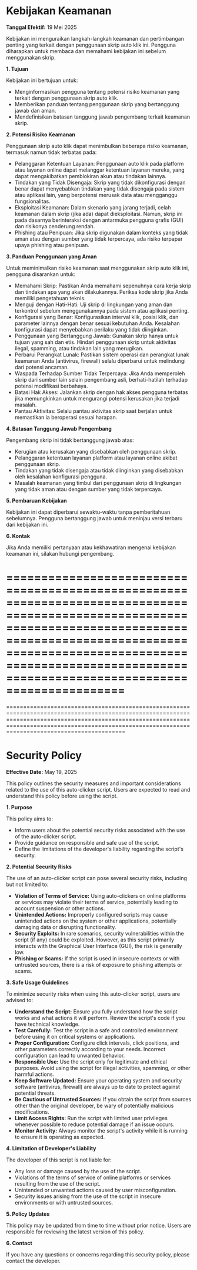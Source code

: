 # Kebijakan Keamanan

**Tanggal Efektif:** 19 Mei 2025

Kebijakan ini menguraikan langkah-langkah keamanan dan pertimbangan penting yang terkait dengan penggunaan skrip auto klik ini. Pengguna diharapkan untuk membaca dan memahami kebijakan ini sebelum menggunakan skrip.

**1. Tujuan**

Kebijakan ini bertujuan untuk:

* Menginformasikan pengguna tentang potensi risiko keamanan yang terkait dengan penggunaan skrip auto klik.
* Memberikan panduan tentang penggunaan skrip yang bertanggung jawab dan aman.
* Mendefinisikan batasan tanggung jawab pengembang terkait keamanan skrip.

**2. Potensi Risiko Keamanan**

Penggunaan skrip auto klik dapat menimbulkan beberapa risiko keamanan, termasuk namun tidak terbatas pada:

* Pelanggaran Ketentuan Layanan: Penggunaan auto klik pada platform atau layanan online dapat melanggar ketentuan layanan mereka, yang dapat mengakibatkan pemblokiran akun atau tindakan lainnya.
* Tindakan yang Tidak Disengaja: Skrip yang tidak dikonfigurasi dengan benar dapat menyebabkan tindakan yang tidak disengaja pada sistem atau aplikasi lain, yang berpotensi merusak data atau mengganggu fungsionalitas.
* Eksploitasi Keamanan: Dalam skenario yang jarang terjadi, celah keamanan dalam skrip (jika ada) dapat dieksploitasi. Namun, skrip ini pada dasarnya berinteraksi dengan antarmuka pengguna grafis (GUI) dan risikonya cenderung rendah.
* Phishing atau Penipuan: Jika skrip digunakan dalam konteks yang tidak aman atau dengan sumber yang tidak terpercaya, ada risiko terpapar upaya phishing atau penipuan.

**3. Panduan Penggunaan yang Aman**

Untuk meminimalkan risiko keamanan saat menggunakan skrip auto klik ini, pengguna disarankan untuk:

* Memahami Skrip: Pastikan Anda memahami sepenuhnya cara kerja skrip dan tindakan apa yang akan dilakukannya. Periksa kode skrip jika Anda memiliki pengetahuan teknis.
* Menguji dengan Hati-Hati: Uji skrip di lingkungan yang aman dan terkontrol sebelum menggunakannya pada sistem atau aplikasi penting.
* Konfigurasi yang Benar: Konfigurasikan interval klik, posisi klik, dan parameter lainnya dengan benar sesuai kebutuhan Anda. Kesalahan konfigurasi dapat menyebabkan perilaku yang tidak diinginkan.
* Penggunaan yang Bertanggung Jawab: Gunakan skrip hanya untuk tujuan yang sah dan etis. Hindari penggunaan skrip untuk aktivitas ilegal, spamming, atau tindakan lain yang merugikan.
* Perbarui Perangkat Lunak: Pastikan sistem operasi dan perangkat lunak keamanan Anda (antivirus, firewall) selalu diperbarui untuk melindungi dari potensi ancaman.
* Waspada Terhadap Sumber Tidak Terpercaya: Jika Anda memperoleh skrip dari sumber lain selain pengembang asli, berhati-hatilah terhadap potensi modifikasi berbahaya.
* Batasi Hak Akses: Jalankan skrip dengan hak akses pengguna terbatas jika memungkinkan untuk mengurangi potensi kerusakan jika terjadi masalah.
* Pantau Aktivitas: Selalu pantau aktivitas skrip saat berjalan untuk memastikan ia beroperasi sesuai harapan.

**4. Batasan Tanggung Jawab Pengembang**

Pengembang skrip ini tidak bertanggung jawab atas:

* Kerugian atau kerusakan yang disebabkan oleh penggunaan skrip.
* Pelanggaran ketentuan layanan platform atau layanan online akibat penggunaan skrip.
* Tindakan yang tidak disengaja atau tidak diinginkan yang disebabkan oleh kesalahan konfigurasi pengguna.
* Masalah keamanan yang timbul dari penggunaan skrip di lingkungan yang tidak aman atau dengan sumber yang tidak terpercaya.

**5. Pembaruan Kebijakan**

Kebijakan ini dapat diperbarui sewaktu-waktu tanpa pemberitahuan sebelumnya. Pengguna bertanggung jawab untuk meninjau versi terbaru dari kebijakan ini.

**6. Kontak**

Jika Anda memiliki pertanyaan atau kekhawatiran mengenai kebijakan keamanan ini, silakan hubungi pengembang.


===========================================================================================================================================================================================================================================================
===========================================================================================================================================================================================================================================================
===========================================================================================================================================================================================================================================================

# Security Policy

**Effective Date:** May 19, 2025

This policy outlines the security measures and important considerations related to the use of this auto-clicker script. Users are expected to read and understand this policy before using the script.

**1. Purpose**

This policy aims to:

* Inform users about the potential security risks associated with the use of the auto-clicker script.
* Provide guidance on responsible and safe use of the script.
* Define the limitations of the developer's liability regarding the script's security.

**2. Potential Security Risks**

The use of an auto-clicker script can pose several security risks, including but not limited to:

* **Violation of Terms of Service:** Using auto-clickers on online platforms or services may violate their terms of service, potentially leading to account suspension or other actions.
* **Unintended Actions:** Improperly configured scripts may cause unintended actions on the system or other applications, potentially damaging data or disrupting functionality.
* **Security Exploits:** In rare scenarios, security vulnerabilities within the script (if any) could be exploited. However, as this script primarily interacts with the Graphical User Interface (GUI), the risk is generally low.
* **Phishing or Scams:** If the script is used in insecure contexts or with untrusted sources, there is a risk of exposure to phishing attempts or scams.

**3. Safe Usage Guidelines**

To minimize security risks when using this auto-clicker script, users are advised to:

* **Understand the Script:** Ensure you fully understand how the script works and what actions it will perform. Review the script's code if you have technical knowledge.
* **Test Carefully:** Test the script in a safe and controlled environment before using it on critical systems or applications.
* **Proper Configuration:** Configure click intervals, click positions, and other parameters correctly according to your needs. Incorrect configuration can lead to unwanted behavior.
* **Responsible Use:** Use the script only for legitimate and ethical purposes. Avoid using the script for illegal activities, spamming, or other harmful actions.
* **Keep Software Updated:** Ensure your operating system and security software (antivirus, firewall) are always up to date to protect against potential threats.
* **Be Cautious of Untrusted Sources:** If you obtain the script from sources other than the original developer, be wary of potentially malicious modifications.
* **Limit Access Rights:** Run the script with limited user privileges whenever possible to reduce potential damage if an issue occurs.
* **Monitor Activity:** Always monitor the script's activity while it is running to ensure it is operating as expected.

**4. Limitation of Developer's Liability**

The developer of this script is not liable for:

* Any loss or damage caused by the use of the script.
* Violations of the terms of service of online platforms or services resulting from the use of the script.
* Unintended or unwanted actions caused by user misconfiguration.
* Security issues arising from the use of the script in insecure environments or with untrusted sources.

**5. Policy Updates**

This policy may be updated from time to time without prior notice. Users are responsible for reviewing the latest version of this policy.

**6. Contact**

If you have any questions or concerns regarding this security policy, please contact the developer.
